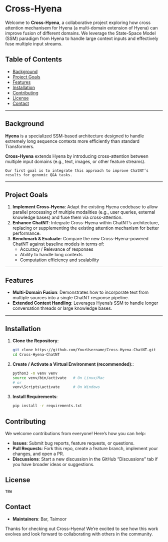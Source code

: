 # Cross-Hyena

Welcome to **Cross-Hyena**, a collaborative project exploring how cross attention mechanisem for Hyena (a multi-domain extension of Hyena) can improve fusion of different domains. We leverage the State-Space Model (SSM) paradigm from Hyena to handle large context inputs and effectively fuse multiple input streams.

## Table of Contents
- [Background](#background)
- [Project Goals](#project-goals)
- [Features](#features)
- [Installation](#installation)
- [Contributing](#contributing)
- [License](#license)
- [Contact](#contact)

---

## Background
**Hyena** is a specialized SSM-based architecture designed to handle extremely long sequence contexts more efficiently than standard Transformers. 

**Cross-Hyena** extends Hyena by introducing cross-attention between multiple input domains (e.g., text, images, or other feature streams). 

	Our first goal is to integrate this approach to improve ChatNT’s results for genomic Q&A tasks.

---

## Project Goals
1. **Implement Cross-Hyena**: Adapt the existing Hyena codebase to allow parallel processing of multiple modalities (e.g., user queries, external knowledge bases) and fuse them via cross-attention.
2. **Enhance ChatNT**: Integrate Cross-Hyena within ChatNT’s architecture, replacing or supplementing the existing attention mechanism for better performance.
3. **Benchmark & Evaluate**: Compare the new Cross-Hyena–powered ChatNT against baseline models in terms of:
   - Accuracy / Relevance of responses  
   - Ability to handle long contexts  
   - Computation efficiency and scalability

---

## Features
- **Multi-Domain Fusion**: Demonstrates how to incorporate text from multiple sources into a single ChatNT response pipeline.
- **Extended Context Handling**: Leverages Hyena’s SSM to handle longer conversation threads or large knowledge bases.

---

## Installation
1. **Clone the Repository**:
   ```bash
   git clone https://github.com/YourUsername/Cross-Hyena-ChatNT.git
   cd Cross-Hyena-ChatNT
   ```
2. **Create / Activate a Virtual Environment (recommended):**:
    ```bash
    python3 -m venv venv
    source venv/bin/activate   # On Linux/Mac
    # or
    venv\Scripts\activate      # On Windows
    ```
3. **Install Requirements**:
    ```bash
    pip install -r requirements.txt
    ```

## Contributing
We welcome contributions from everyone! Here’s how you can help:
- **Issues**: Submit bug reports, feature requests, or questions.
- **Pull Requests**: Fork this repo, create a feature branch, implement your changes, and open a PR.
- **Discussions**: Start a new discussion in the GitHub “Discussions” tab if you have broader ideas or suggestions.

## License
    TBW

## Contact
- **Maintainers**: Bar, Taimoor

Thanks for checking out Cross-Hyena! We’re excited to see how this work evolves and look forward to collaborating with others in the community.

